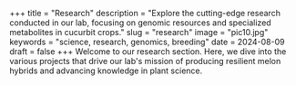 +++
title =  "Research"
description =  "Explore the cutting-edge research conducted in our lab, focusing on genomic resources and specialized metabolites in cucurbit crops."
slug =  "research"
image =  "pic10.jpg"
keywords =  "science, research, genomics, breeding"
date =  2024-08-09
draft =  false
+++
Welcome to our research section. Here, we dive into the various projects that drive our lab's mission of producing resilient melon hybrids and advancing knowledge in plant science.